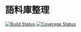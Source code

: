 # 語料庫整理
[![Build Status](https://travis-ci.org/i3thuan5/gi2_liau7_khoo3.svg?branch=master)](https://travis-ci.org/i3thuan5/gi2_liau7_khoo3)
[![Coverage Status](https://coveralls.io/repos/github/i3thuan5/gi2_liau7_khoo3/badge.svg?branch=master)](https://coveralls.io/github/i3thuan5/gi2_liau7_khoo3?branch=master)
